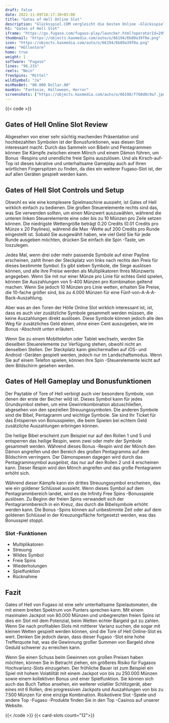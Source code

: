 ```yaml
---
draft: false
date: 2022-11-09T16:17:38+03:00
title: "Gates of Hell Online Slot"
description: "Glücksspiel.COM vergleicht die besten Online -Glücksspiel -Sites und -spiele der Kanada.  Unabhängige Produktbewertungen und exklusive Anmeldeangebote. Jetzt spielen!"
h1: "Gates of Hell Slot"
iframe: "https://gs.fugaso.com/fugaso-play/launcher.html?operatorId=295617&userName=297921&password=00000&sessionId=297921&gameName=gatesofhell&mode=demo&closeUrl=https://fugaso.com"
thumbnail: "https://objects.kaxmedia.com/auto/o/66194/6b89a39f0a.png"
icon: "https://objects.kaxmedia.com/auto/o/66194/6b89a39f0a.png"
name: "Höllentore"
home: true
weight: 1
software: "Fugaso"
lines: "96.21%"
reels: "Nein"
freeSpins: "Mittel"
wildSymbol: "Ja"
minMaxBet: "80.000 Dollar.00"
maxWin: "Fantasie, Halloween, Horror"
screenshots: ["https://objects.kaxmedia.com/auto/o/66198/f760d0c9a7.jpeg"]
---
```


{{< code >}}<h2>Gates of Hell Online Slot Review</h2><p>Abgesehen von einer sehr süchtig machenden Präsentation und hochbezahlten Symbolen ist der Bonusfunktionen, was diesen Slot interessant macht. Durch das Sammeln von Bibeln und Pentagrammen können Sie Kämpfe zwischen einem Mönch und einem Dämon führen, um Bonus -Respins und unendliche freie Spins auszulösen. Und als Kirsch-auf-Top ist dieses lukrative und unterhaltsame Gameplay auch auf Ihren wörtlichen Fingerspitzen zu finden, da dies ein weiterer Fugaso-Slot ist, der auf allen Geräten gespielt werden kann.</p><h2>Gates of Hell Slot Controls und Setup</h2><p>Obwohl es wie eine komplexere Spielmaschine aussieht, ist Gates of Hell wirklich einfach zu bedienen. Die großen Steuerelemente rechts sind das, was Sie verwenden sollten, um einen Münzwert auszuwählen, während die unteren linken Steuerelemente eine oder bis zu 10 Münzen pro Zeile setzen können. Die niedrigste Wettengröße beträgt 0.20 Credits (0.01 Credits pro Münze x 20 Paylines), während die Max -Wette auf 200 Credits pro Runde eingestellt ist. Sobald Sie ausgewählt haben, wie viel Geld Sie für jede Runde ausgeben möchten, drücken Sie einfach die Spin -Taste, um loszulegen.</p><p>Jedes Mal, wenn drei oder mehr passende Symbole auf einer Payline erscheinen, zahlt Ihnen der Steckplatz von links nach rechts den Preis für dieses bestimmte Symbol. Es gibt sieben Symbole, die Siege auslösen können, und alle ihre Preise werden als Multiplikatoren Ihres Münzwerts angegeben. Wenn Sie mit nur einer Münze pro Linie für echtes Geld spielen, können Sie Auszahlungen von 5-400 Münzen pro Kombination geltend machen. Wenn Sie jedoch 10 Münzen pro Linie wetten, erhalten Sie Preise, die 10-fache größer sind, bis zu 4.000 Münzen für eine Fünf-von-A-A-A-Back-Auszahlung.</p><p>Aber was an den Toren der Hölle Online Slot wirklich interessant ist, ist, dass es auch vier zusätzliche Symbole gesammelt werden müssen, die keine Auszahlungen direkt auslösen. Diese Symbole können jedoch alle den Weg für zusätzliches Geld ebnen, ohne einen Cent auszugeben, wie im Bonus -Abschnitt unten erläutert.</p><p>Wenn Sie zu einem Mobiltelefon oder Tablet wechseln, werden Sie dieselben Steuerelemente zur Verfügung stehen, obwohl nicht an denselben Stellen. Der Steckplatz kann gleichermaßen auf iOS- und Android -Geräten gespielt werden, jedoch nur im Landschaftsmodus. Wenn Sie auf einem Telefon spielen, können Ihre Spin -Steuerelemente leicht auf dem Bildschirm gesehen werden.</p><h2>Gates of Hell Gameplay und Bonusfunktionen</h2><p>Der Paytable of Tore of Hell verbirgt auch vier besondere Symbole, von denen der erste der Becher wild ist. Dieses Symbol kann für jedes Grundsymbol stehen, um eine Gewinnkombination abzuschließen, abgesehen von den speziellen Streuungssymbolen. Die anderen Symbole sind die Bibel, Pentagramm und wichtige Symbole. Sie sind Ihr Ticket für das Entsperren von Bonusspielen, die beim Spielen bei echtem Geld zusätzliche Auszahlungen erbringen können.</p><p>Die heilige Bibel erscheint zum Beispiel nur auf den Rollen 1 und 5 und entsperren das heilige Respin, wenn zwei oder mehr der Symbole gesammelt werden. Während dieses Bonus -Respin wird der Mönch den Dämon angreifen und den Bereich des großen Pentagramms auf dem Bildschirm verringern. Der Dämonspesen dagegen wird durch das Pentagrammsymbol ausgelöst, das nur auf den Rollen 2 und 4 erscheinen kann. Dieser Respin wird den Mönch angreifen und das große Pentagramm erhöht sich.</p><p>Während dieser Kämpfe kann ein drittes Streuungssymbol erscheinen, das wie ein goldener Schlüssel aussieht. Wenn dieses Symbol auf dem Pentagrammbereich landet, wird es die Infinity Free Spins -Bonusspiele auslösen. Zu Beginn der freien Spins verwandelt sich der Pentagrammbereich in ein Kreuz, das durch die Bibelsymbole erhöht werden kann. Die Bonus -Spins können auf unbestimmte Zeit oder auf dem goldenen Schlüssel in der Kreuzungsfläche fortgesetzt werden, was das Bonusspiel stoppt.</p><h3>
Slot -Funktionen</h3><ul>
<li></span>
Multiplikatoren</li>
<li></span>
Streuung</li>
<li></span>
Wildes Symbol</li>
<li></span>
Freie Spins</li>
<li></span>
Wiederholungen</li>
<li></span>
Spielfunktion</li>
<li></span>
Rücknahme</li></ul><h2>Fazit</h2><p>Gates of Hell von Fugaso ist eine sehr unterhaltsame Spielautomaten, die mit einem breiten Spektrum von Punters sprechen kann.  Mit einem maximalen Jackpot von 80.000 Münzen und unbegrenzten freien Spins ist dies ein Slot mit dem Potenzial, beim Wetten echter Bargeld gut zu zahlen. Wenn Sie nach profitablen Slots mit mittlerer Varianz suchen, die sogar mit kleinen Wetten gespielt werden können, sind die Tore of Hell Online-Slot es wert.  Denken Sie jedoch daran, dass dieser Fugaso -Slot eine hohe Trefferquote hat, was die Gewinnung großer Summen von Bargeld ohne Geduld schwerer zu erreichen kann.</p><p>Wenn Sie einen Schuss beim Gewinnen von großen Preisen haben möchten, können Sie in Betracht ziehen, ein größeres Risiko für Fugasos Hochvarianz-Slots einzugehen. Der fröhliche Bauer ist zum Beispiel ein Spiel mit hohem Volatilität mit einem Jackpot von bis zu 250.000 Münzen sowie einem kollektiven Bonus und einer Spielfunktion. Sie können sich auch das Buch Tattoo ansehen, ein weiterer volatiler Schlitzgerät, aber eines mit 6 Rollen, drei progressiven Jackpots und Auszahlungen von bis zu 7.500 Münzen für eine einzige Kombination. Risikotivere Slot -Spiele und andere Top -Fugaso -Produkte finden Sie in den Top -Casinos auf unserer Website.</p>{{< /code >}}
{{< card-slots count="12">}}